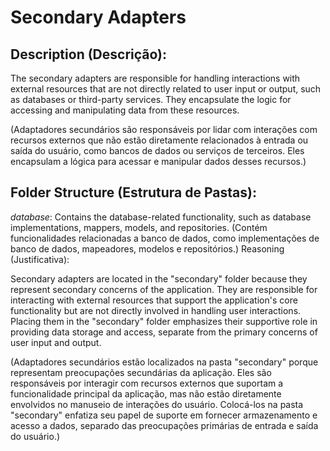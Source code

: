 # Secondary Adapters

## Description (Descrição):

The secondary adapters are responsible for handling interactions with external resources that are not directly related to user input or output, such as databases or third-party services. They encapsulate the logic for accessing and manipulating data from these resources.

(Adaptadores secundários são responsáveis por lidar com interações com recursos externos que não estão diretamente relacionados à entrada ou saída do usuário, como bancos de dados ou serviços de terceiros. Eles encapsulam a lógica para acessar e manipular dados desses recursos.)

## Folder Structure (Estrutura de Pastas):

_database_: Contains the database-related functionality, such as database implementations, mappers, models, and repositories.
(Contém funcionalidades relacionadas a banco de dados, como implementações de banco de dados, mapeadores, modelos e repositórios.)
Reasoning (Justificativa):

Secondary adapters are located in the "secondary" folder because they represent secondary concerns of the application. They are responsible for interacting with external resources that support the application's core functionality but are not directly involved in handling user interactions. Placing them in the "secondary" folder emphasizes their supportive role in providing data storage and access, separate from the primary concerns of user input and output.

(Adaptadores secundários estão localizados na pasta "secondary" porque representam preocupações secundárias da aplicação. Eles são responsáveis por interagir com recursos externos que suportam a funcionalidade principal da aplicação, mas não estão diretamente envolvidos no manuseio de interações do usuário. Colocá-los na pasta "secondary" enfatiza seu papel de suporte em fornecer armazenamento e acesso a dados, separado das preocupações primárias de entrada e saída do usuário.)
